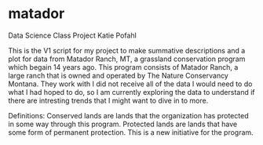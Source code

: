 # matador
Data Science Class Project
Katie Pofahl

This is the V1 script for my project to make summative descriptions and a plot for data from Matador Ranch, MT,
a grassland conservation program which begain 14 years ago. This program consists of Matador Ranch, a large ranch that 
is owned and operated by The Nature Conservancy Montana. They work with I did not receive all of the data I would need to do what I had
hoped to do, so I am currently exploring the data to understand if there are intresting trends that I might want to dive
in to more.

Definitions:
Conserved lands are lands that the organization has protected in some way through this program.
Protected lands are lands that have some form of permanent protection. This is a new initiative for the program.
 
